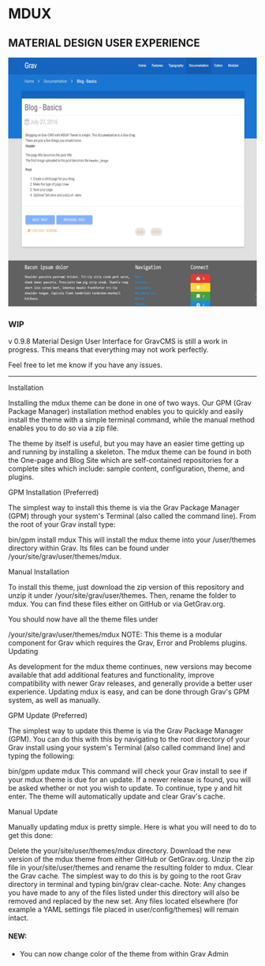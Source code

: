 # MDUX

## MATERIAL DESIGN USER EXPERIENCE

![Screenshot](screenshot.jpg)

### WIP
v 0.9.8
Material Design User Interface for GravCMS is still a work in progress. This means that everything may not work perfectly.

Feel free to let me know if you have any issues.


---

Installation

Installing the mdux theme can be done in one of two ways. Our GPM (Grav Package Manager) installation method enables you to quickly and easily install the theme with a simple terminal command, while the manual method enables you to do so via a zip file.

The theme by itself is useful, but you may have an easier time getting up and running by installing a skeleton. The mdux theme can be found in both the One-page and Blog Site which are self-contained repositories for a complete sites which include: sample content, configuration, theme, and plugins.

GPM Installation (Preferred)

The simplest way to install this theme is via the Grav Package Manager (GPM) through your system's Terminal (also called the command line). From the root of your Grav install type:

bin/gpm install mdux
This will install the mdux theme into your /user/themes directory within Grav. Its files can be found under /your/site/grav/user/themes/mdux.

Manual Installation

To install this theme, just download the zip version of this repository and unzip it under /your/site/grav/user/themes. Then, rename the folder to mdux. You can find these files either on GitHub or via GetGrav.org.

You should now have all the theme files under

/your/site/grav/user/themes/mdux
NOTE: This theme is a modular component for Grav which requires the Grav, Error and Problems plugins.
Updating

As development for the mdux theme continues, new versions may become available that add additional features and functionality, improve compatibility with newer Grav releases, and generally provide a better user experience. Updating mdux is easy, and can be done through Grav's GPM system, as well as manually.

GPM Update (Preferred)

The simplest way to update this theme is via the Grav Package Manager (GPM). You can do this with this by navigating to the root directory of your Grav install using your system's Terminal (also called command line) and typing the following:

bin/gpm update mdux
This command will check your Grav install to see if your mdux theme is due for an update. If a newer release is found, you will be asked whether or not you wish to update. To continue, type y and hit enter. The theme will automatically update and clear Grav's cache.

Manual Update

Manually updating mdux is pretty simple. Here is what you will need to do to get this done:

Delete the your/site/user/themes/mdux directory.
Download the new version of the mdux theme from either GitHub or GetGrav.org.
Unzip the zip file in your/site/user/themes and rename the resulting folder to mdux.
Clear the Grav cache. The simplest way to do this is by going to the root Grav directory in terminal and typing bin/grav clear-cache.
Note: Any changes you have made to any of the files listed under this directory will also be removed and replaced by the new set. Any files located elsewhere (for example a YAML settings file placed in user/config/themes) will remain intact.
#### NEW:

- You can now change color of the theme from within Grav Admin
